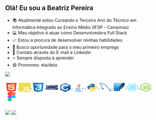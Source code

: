 ## Olá! Eu sou a Beatriz Pereira

- 📚 Atualmente estou Cursando o Terceiro Ano do Técnico em Informática Integrado ao Ensino Médio (IFSP - Campinas)
- 💻 Meu objetivo é atuar como Desenvolvedora Full Stack
- 📈 Estou a procura de desenvolver minhas habilidades
- 💼 Busco oportunidade para o meu primeiro emprego
- 📩 Contato através do E-mail e Linkedin
- ⭐ Sempre disposta à aprender
- 😄 Pronomes: ela/dela

<div>
  <a href="https://github.com/beatriz-pss">
  <img height="180em" src="https://github-readme-stats.vercel.app/api?username=beatriz-pss&show_icons=true&theme=dracula&include_all_commits=true&count_private=true"/>
  <!-- <img height="180em" src="https://github-readme-stats.vercel.app/api/top-langs/?username=beatriz-pss&layout=compact&langs_count=7&theme=dracula"/> !-->
</div>
<div style="display: inline_block"><br>
  <img align="center" alt="beatriz-pss-HTML" height="30" width="40" src="https://raw.githubusercontent.com/devicons/devicon/master/icons/html5/html5-original.svg">
  <img align="center" alt="beatriz-pss-JAVASCRIPT" height="30" width="40" src="https://raw.githubusercontent.com/devicons/devicon/master/icons/javascript/javascript-plain.svg">
  <img align="center" alt="beatriz-pss-CSS" height="30" width="40" src="https://raw.githubusercontent.com/devicons/devicon/master/icons/css3/css3-original.svg">
  <img align="center" alt="beatriz-pss-PHP" height="30" width="40" src="https://raw.githubusercontent.com/devicons/devicon/master/icons/php/php-original.svg">
  <img align="center" alt="beatriz-pss-C" height="30" width="40" src="https://raw.githubusercontent.com/devicons/devicon/master/icons/c/c-original.svg">
  <img align="center" alt="beatriz-pss-JAVA" height="30" width="40" src="https://raw.githubusercontent.com/devicons/devicon/master/icons/java/java-original.svg">
  <img align="center" alt="beatriz-pss-PYTHON" height="30" width="40" src="https://raw.githubusercontent.com/devicons/devicon/master/icons/python/python-original.svg">
  <img align="center" alt="beatriz-pss-MYSQL" height="30" width="40" src="https://raw.githubusercontent.com/devicons/devicon/master/icons/mysql/mysql-original.svg">
  <img align="center" alt="beatriz-pss-SQLITE" height="30" width="40" src="https://raw.githubusercontent.com/devicons/devicon/master/icons/sqlite/sqlite-original.svg">
  <img align="center" alt="beatriz-pss-REACT" height="30" width="40" src="https://raw.githubusercontent.com/devicons/devicon/master/icons/react/react-original.svg">
  <img align="center" alt="beatriz-pss-NODEJS" height="30" width="40" src="https://raw.githubusercontent.com/devicons/devicon/master/icons/nodejs/nodejs-original.svg">
  <img align="center" alt="beatriz-pss-NODEJS" height="30" width="40" src="https://raw.githubusercontent.com/devicons/devicon/master/icons/figma/figma-original.svg">
</div>
  
 ##
 <div>
   <a href = "mailto:beatriz.pereira.silva.santos@gmail.com"><img src="https://img.shields.io/badge/-Gmail-%23333?style=for-the-badge&logo=gmail&logoColor=white" target="_blank"></a>
   <a href="https://www.linkedin.com/in/beatriz-pereira-santos/" target="_blank"><img src="https://img.shields.io/badge/-LinkedIn-%230077B5?style=for-the-badge&logo=linkedin&logoColor=white" target="_blank"></a> 
 </div>
